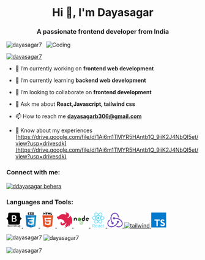 
<h1 align="center">Hi 👋, I'm Dayasagar</h1>
<h3 align="center">A passionate frontend developer from India</h3>
<img align="right" alt="Coding" width="400" src="https://miro.medium.com/v2/resize:fit:1360/0*7Q3yvSIv_t0ioJ-Z.gif">

<p align="left"> <img src="https://komarev.com/ghpvc/?username=dayasagar7&label=Profile%20views&color=0e75b6&style=flat" alt="dayasagar7" /> </p>

<p align="left"> <a href="https://github.com/ryo-ma/github-profile-trophy"><img src="https://github-profile-trophy.vercel.app/?username=dayasagar7" alt="dayasagar7" /></a> </p>

- 🔭 I’m currently working on **frontend web development**

- 🌱 I’m currently learning **backend web development**

- 👯 I’m looking to collaborate on **frontend development**

- 💬 Ask me about **React,Javascript, tailwind css**

- 📫 How to reach me **dayasagarb306@gmail.com**

- 📄 Know about my experiences [https://drive.google.com/file/d/1Ai6m1TMYR5HAntb1Q_9iiK2J4NbQI5et/view?usp=drivesdk](https://drive.google.com/file/d/1Ai6m1TMYR5HAntb1Q_9iiK2J4NbQI5et/view?usp=drivesdk)

<h3 align="left">Connect with me:</h3>
<p align="left">
<a href="https://linkedin.com/in/ddayasagar behera" target="blank"><img align="center" src="https://raw.githubusercontent.com/rahuldkjain/github-profile-readme-generator/master/src/images/icons/Social/linked-in-alt.svg" alt="ddayasagar behera" height="30" width="40" /></a>
</p>

<h3 align="left">Languages and Tools:</h3>
<p align="left"> <a href="https://getbootstrap.com" target="_blank" rel="noreferrer"> <img src="https://raw.githubusercontent.com/devicons/devicon/master/icons/bootstrap/bootstrap-plain-wordmark.svg" alt="bootstrap" width="40" height="40"/> </a> <a href="https://www.w3schools.com/css/" target="_blank" rel="noreferrer"> <img src="https://raw.githubusercontent.com/devicons/devicon/master/icons/css3/css3-original-wordmark.svg" alt="css3" width="40" height="40"/> </a> <a href="https://www.w3.org/html/" target="_blank" rel="noreferrer"> <img src="https://raw.githubusercontent.com/devicons/devicon/master/icons/html5/html5-original-wordmark.svg" alt="html5" width="40" height="40"/> </a> <a href="https://nestjs.com/" target="_blank" rel="noreferrer"> <img src="https://raw.githubusercontent.com/devicons/devicon/master/icons/nestjs/nestjs-plain.svg" alt="nestjs" width="40" height="40"/> </a> <a href="https://nodejs.org" target="_blank" rel="noreferrer"> <img src="https://raw.githubusercontent.com/devicons/devicon/master/icons/nodejs/nodejs-original-wordmark.svg" alt="nodejs" width="40" height="40"/> </a> <a href="https://reactjs.org/" target="_blank" rel="noreferrer"> <img src="https://raw.githubusercontent.com/devicons/devicon/master/icons/react/react-original-wordmark.svg" alt="react" width="40" height="40"/> </a> <a href="https://redux.js.org" target="_blank" rel="noreferrer"> <img src="https://raw.githubusercontent.com/devicons/devicon/master/icons/redux/redux-original.svg" alt="redux" width="40" height="40"/> </a> <a href="https://tailwindcss.com/" target="_blank" rel="noreferrer"> <img src="https://www.vectorlogo.zone/logos/tailwindcss/tailwindcss-icon.svg" alt="tailwind" width="40" height="40"/> </a> <a href="https://www.typescriptlang.org/" target="_blank" rel="noreferrer"> <img src="https://raw.githubusercontent.com/devicons/devicon/master/icons/typescript/typescript-original.svg" alt="typescript" width="40" height="40"/> </a> </p>

<p><img align="left" src="https://github-readme-stats.vercel.app/api/top-langs?username=dayasagar7&show_icons=true&locale=en&layout=compact" alt="dayasagar7" /></p>

<p>&nbsp;<img align="center" src="https://github-readme-stats.vercel.app/api?username=dayasagar7&show_icons=true&locale=en" alt="dayasagar7" /></p>

<p><img align="center" src="https://github-readme-streak-stats.herokuapp.com/?user=dayasagar7&" alt="dayasagar7" /></p>
